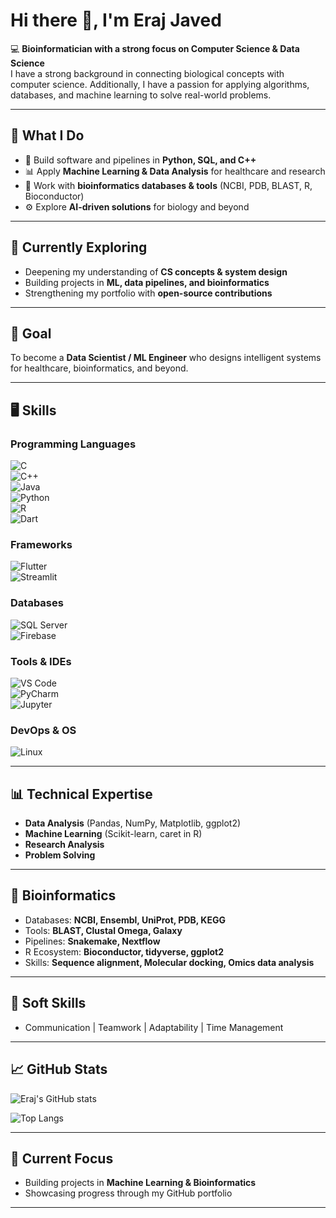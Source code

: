 # Hi there 👋, I'm Eraj Javed  

💻 **Bioinformatician with a strong focus on Computer Science & Data Science**  
I have a strong background in connecting biological concepts with computer science. Additionally, I have  a passion for applying algorithms, databases, and machine learning to solve real-world problems.  

---

## 🚀 What I Do  

- 🐍 Build software and pipelines in **Python, SQL, and C++**  
- 📊 Apply **Machine Learning & Data Analysis** for healthcare and research  
- 🧬 Work with **bioinformatics databases & tools** (NCBI, PDB, BLAST, R, Bioconductor)  
- ⚙️ Explore **AI-driven solutions** for biology and beyond  

---

## 🌱 Currently Exploring  

- Deepening my understanding of **CS concepts & system design**  
- Building projects in **ML, data pipelines, and bioinformatics**  
- Strengthening my portfolio with **open-source contributions**  

---

## 🎯 Goal  

To become a **Data Scientist / ML Engineer** who designs intelligent systems for healthcare, bioinformatics, and beyond.  

---

## 🖥️ Skills  

### Programming Languages  
![C](https://img.shields.io/badge/C-00599C?style=for-the-badge&logo=c&logoColor=white)  
![C++](https://img.shields.io/badge/C++-00599C?style=for-the-badge&logo=cplusplus&logoColor=white)  
![Java](https://img.shields.io/badge/Java-007396?style=for-the-badge&logo=java&logoColor=white)  
![Python](https://img.shields.io/badge/Python-3776AB?style=for-the-badge&logo=python&logoColor=white)  
![R](https://img.shields.io/badge/R-276DC3?style=for-the-badge&logo=r&logoColor=white)  
![Dart](https://img.shields.io/badge/Dart-0175C2?style=for-the-badge&logo=dart&logoColor=white)  

### Frameworks  
![Flutter](https://img.shields.io/badge/Flutter-02569B?style=for-the-badge&logo=flutter&logoColor=white)  
![Streamlit](https://img.shields.io/badge/Streamlit-FF4B4B?style=for-the-badge&logo=streamlit&logoColor=white)  

### Databases  
![SQL Server](https://img.shields.io/badge/SQL%20Server-CC2927?style=for-the-badge&logo=microsoftsqlserver&logoColor=white)  
![Firebase](https://img.shields.io/badge/Firebase-FFCA28?style=for-the-badge&logo=firebase&logoColor=black)  

### Tools & IDEs  
![VS Code](https://img.shields.io/badge/VS%20Code-007ACC?style=for-the-badge&logo=visualstudiocode&logoColor=white)  
![PyCharm](https://img.shields.io/badge/PyCharm-000000?style=for-the-badge&logo=pycharm&logoColor=green)  
![Jupyter](https://img.shields.io/badge/Jupyter-F37626?style=for-the-badge&logo=jupyter&logoColor=white)  

### DevOps & OS  
![Linux](https://img.shields.io/badge/Linux-FCC624?style=for-the-badge&logo=linux&logoColor=black)  

---

## 📊 Technical Expertise  

- **Data Analysis** (Pandas, NumPy, Matplotlib, ggplot2)  
- **Machine Learning** (Scikit-learn, caret in R)  
- **Research Analysis**  
- **Problem Solving**  

---

## 🧬 Bioinformatics  

- Databases: **NCBI, Ensembl, UniProt, PDB, KEGG**  
- Tools: **BLAST, Clustal Omega, Galaxy**  
- Pipelines: **Snakemake, Nextflow**  
- R Ecosystem: **Bioconductor, tidyverse, ggplot2**  
- Skills: **Sequence alignment, Molecular docking, Omics data analysis**  

---

## 🤝 Soft Skills  

- Communication | Teamwork | Adaptability | Time Management  

---

## 📈 GitHub Stats  

![Eraj's GitHub stats](https://github-readme-stats.vercel.app/api?username=ErajJaved&show_icons=true&theme=radical)  

![Top Langs](https://github-readme-stats.vercel.app/api/top-langs/?username=ErajJaved&layout=compact&theme=radical)  

---

## 🌱 Current Focus  

- Building projects in **Machine Learning & Bioinformatics**  
- Showcasing progress through my GitHub portfolio  

---

